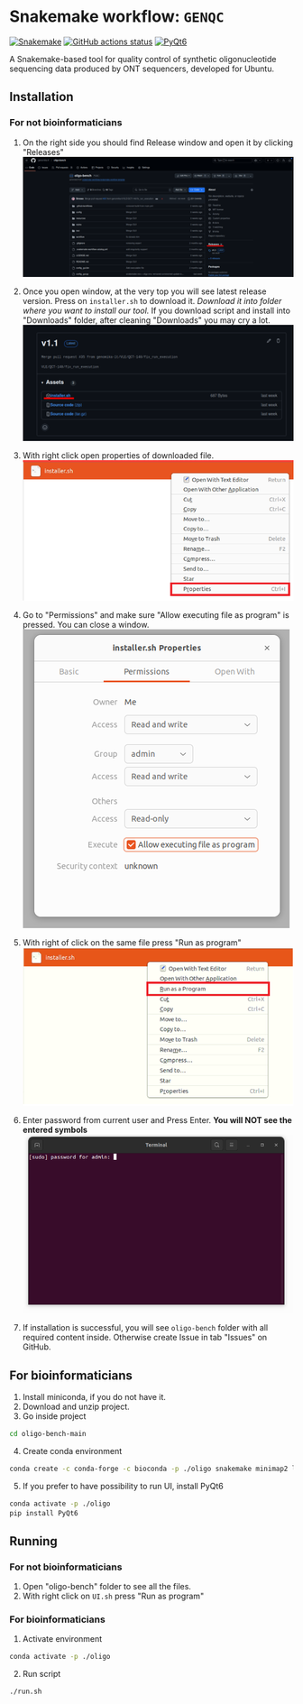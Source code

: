 # Snakemake workflow: `GENQC`

[![Snakemake](https://img.shields.io/badge/snakemake->=6.3.0-brightgreen.svg)](https://snakemake.github.io)
[![GitHub actions status](https://github.com/jsimonas/oligo-bench/workflows/Tests/badge.svg)](https://github.com/jsimonas/oligo-bench/actions?query=branch%3Amain+workflow%3ATests)
[![PyQt6](https://img.shields.io/badge/PyQt6-%3E%3D6.0-brightgreen.svg)](https://pypi.org/project/PyQt6/)

A Snakemake-based tool for quality control of synthetic oligonucleotide sequencing data produced by ONT sequencers, developed for Ubuntu.

## Installation
### For not bioinformaticians
1. On the right side you should find Release window and open it by clicking "Releases"</br>
![Release Window](./readme/ReleaseWindow.png)

2. Once you open window, at the very top you will see latest release version. Press on `installer.sh` to download it. *Download it into folder where you want to install our tool.* If you download script and install into "Downloads" folder, after cleaning "Downloads" you may cry a lot.</br>
![Installer](./readme/Installer.png)

3. With right click open properties of downloaded file.</br>
![Properties](./readme/Properties.png)

4. Go to "Permissions" and make sure "Allow executing file as program" is pressed. You can close a window.</br>
![AllowExecution](./readme/AllowExecution.png)

5. With right of  click on the same file press "Run as program"</br>
![RunAsProgram](./readme/RunAsProgram.png)

6. Enter password from current user and Press Enter. <b>You will NOT see the entered symbols</b></br>
![Password](./readme/Password.png)

7. If installation is successful, you will see `oligo-bench` folder with all required content inside. Otherwise create Issue in tab "Issues" on GitHub.

## For bioinformaticians
1. Install miniconda, if you do not have it.
2. Download and unzip project.
3. Go inside project
```bash
cd oligo-bench-main
```
4. Create conda environment
```bash
conda create -c conda-forge -c bioconda -p ./oligo snakemake minimap2 last samtools pandas snakefmt pysam plotly PyYAML requests -y
```
5. If you prefer to have possibility to run UI, install PyQt6
```bash
conda activate -p ./oligo
pip install PyQt6
```

## Running
### For not bioinformaticians
1. Open "oligo-bench" folder to see all the files.
2. With right click on `UI.sh` press "Run as program"

### For bioinformaticians
1. Activate environment
```bash
conda activate -p ./oligo
```
2. Run script
```bash
./run.sh
```
